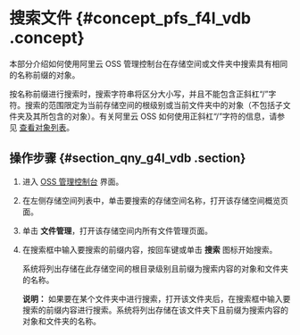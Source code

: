 # 搜索文件 {#concept_pfs_f4l_vdb .concept}

本部分介绍如何使用阿里云 OSS 管理控制台在存储空间或文件夹中搜索具有相同的名称前缀的对象。

按名称前缀进行搜索时，搜索字符串将区分大小写，并且不能包含正斜杠“/”字符。搜索的范围限定为当前存储空间的根级别或当前文件夹中的对象（不包括子文件夹及其所包含的对象）。有关阿里云 OSS 如何使用正斜杠“/”字符的信息，请参见 [查看对象列表](../intl.zh-CN/开发指南/管理文件/查看对象列表.md#)。

## 操作步骤 {#section_qny_g4l_vdb .section}

1.  进入 [OSS 管理控制台](https://oss.console.aliyun.com/) 界面。
2.  在左侧存储空间列表中，单击要搜索的存储空间名称，打开该存储空间概览页面。
3.  单击 **文件管理**，打开该存储空间内所有文件管理页面。
4.  在搜索框中输入要搜索的前缀内容，按回车键或单击 **搜索** 图标开始搜索。

    系统将列出存储在此存储空间的根目录级别且前缀为搜索内容的对象和文件夹的名称。

    **说明：** 如果要在某个文件夹中进行搜索，打开该文件夹后，在搜索框中输入要搜索的前缀内容进行搜索。系统将列出存储在该文件夹下且前缀为搜索内容的对象和文件夹的名称。



